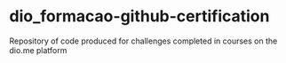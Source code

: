 # dio_formacao-github-certification
Repository of code produced for challenges completed in courses on the dio.me platform
